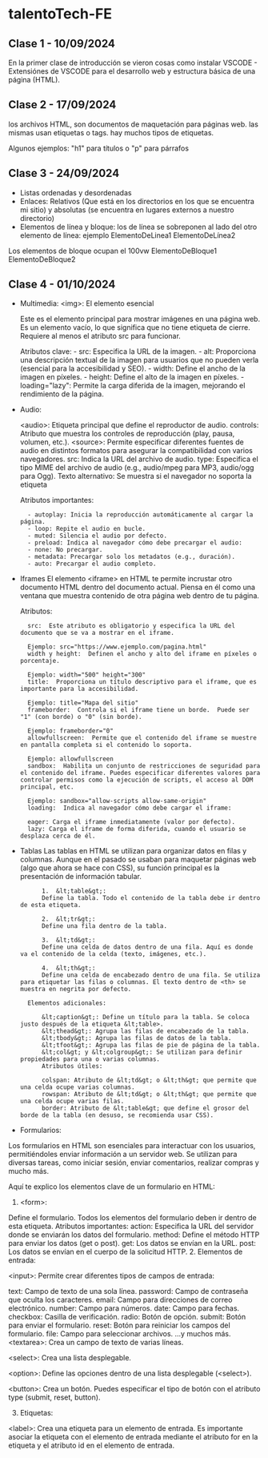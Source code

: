 # talentoTech-FE

## Clase 1 - 10/09/2024

En la primer clase de introducción se vieron cosas como instalar VSCODE - Extensiónes de VSCODE para el desarrollo web y estructura básica de una página (HTML).

## Clase 2 - 17/09/2024

los archivos HTML, son documentos de maquetación para páginas web. las mismas usan etiquetas o tags. hay muchos tipos de etiquetas.

Algunos ejemplos: "h1" para títulos o "p" para párrafos

## Clase 3 - 24/09/2024
- Listas ordenadas y desordenadas
- Enlaces: Relativos (Que está en los directorios en los que se encuentra mi sitio) y absolutas (se encuentra en lugares externos a nuestro directorio)
- Elementos de línea y bloque: los de línea se sobreponen al lado del otro elemento de línea: ejemplo
ElementoDeLinea1 ElementoDeLínea2

Los elementos de bloque ocupan el 100vw
ElementoDeBloque1 <br>
ElementoDeBloque2

## Clase 4 - 01/10/2024
- Multimedia: 
    &lt;img&gt;: El elemento esencial

    Este es el elemento principal para mostrar imágenes en una página web.  Es un elemento vacío, lo que significa que no tiene etiqueta de cierre. Requiere al menos el atributo src para funcionar.

    Atributos clave:
        - src: Especifica la URL de la imagen.
        - alt: Proporciona una descripción textual de la imagen para usuarios que no pueden verla (esencial para la accesibilidad y SEO).
        - width: Define el ancho de la imagen en píxeles.
        - height: Define el alto de la imagen en píxeles.
        - loading="lazy": Permite la carga diferida de la imagen, mejorando el rendimiento de la página.
- Audio:

    &lt;audio&gt;: Etiqueta principal que define el reproductor de audio.
    controls: Atributo que muestra los controles de reproducción (play, pausa, volumen, etc.).
    &lt;source&gt;: Permite especificar diferentes fuentes de audio en distintos formatos para asegurar la compatibilidad con varios navegadores.
    src: Indica la URL del archivo de audio.
    type: Especifica el tipo MIME del archivo de audio (e.g., audio/mpeg para MP3, audio/ogg para Ogg).
    Texto alternativo: Se muestra si el navegador no soporta la etiqueta <audio>.
 
    Atributos importantes:

        - autoplay: Inicia la reproducción automáticamente al cargar la página.
        - loop: Repite el audio en bucle.
        - muted: Silencia el audio por defecto.
        - preload: Indica al navegador cómo debe precargar el audio:
        - none: No precargar.
        - metadata: Precargar solo los metadatos (e.g., duración).
        - auto: Precargar el audio completo.

- Iframes
    El elemento &lt;iframe&gt; en HTML te permite incrustar otro documento HTML dentro del documento actual. Piensa en él como una ventana que muestra contenido de otra página web dentro de tu página.

    Atributos:

        src:  Este atributo es obligatorio y especifica la URL del documento que se va a mostrar en el iframe.

        Ejemplo: src="https://www.ejemplo.com/pagina.html"
        width y height:  Definen el ancho y alto del iframe en píxeles o porcentaje.

        Ejemplo: width="500" height="300"
        title:  Proporciona un título descriptivo para el iframe, que es importante para la accesibilidad.

        Ejemplo: title="Mapa del sitio"
        frameborder:  Controla si el iframe tiene un borde.  Puede ser "1" (con borde) o "0" (sin borde).

        Ejemplo: frameborder="0"
        allowfullscreen:  Permite que el contenido del iframe se muestre en pantalla completa si el contenido lo soporta.

        Ejemplo: allowfullscreen
        sandbox:  Habilita un conjunto de restricciones de seguridad para el contenido del iframe. Puedes especificar diferentes valores para controlar permisos como la ejecución de scripts, el acceso al DOM principal, etc.

        Ejemplo: sandbox="allow-scripts allow-same-origin"
        loading:  Indica al navegador cómo debe cargar el iframe:

        eager: Carga el iframe inmediatamente (valor por defecto).
        lazy: Carga el iframe de forma diferida, cuando el usuario se desplaza cerca de él.

- Tablas
        Las tablas en HTML se utilizan para organizar datos en filas y columnas. Aunque en el pasado se usaban para maquetar páginas web (algo que ahora se hace con CSS), su función principal es la presentación de información tabular.

            1.  &lt;table&gt;:
            Define la tabla. Todo el contenido de la tabla debe ir dentro de esta etiqueta.

            2.  &lt;tr&gt;:
            Define una fila dentro de la tabla.

            3.  &lt;td&gt;:
            Define una celda de datos dentro de una fila. Aquí es donde va el contenido de la celda (texto, imágenes, etc.).

            4.  &lt;th&gt;:
            Define una celda de encabezado dentro de una fila. Se utiliza para etiquetar las filas o columnas. El texto dentro de <th> se muestra en negrita por defecto.

        Elementos adicionales:

            &lt;caption&gt;: Define un título para la tabla. Se coloca justo después de la etiqueta &lt;table>.
            &lt;thead&gt;: Agrupa las filas de encabezado de la tabla.
            &lt;tbody&gt;: Agrupa las filas de datos de la tabla.
            &lt;tfoot&gt;: Agrupa las filas de pie de página de la tabla.
            &lt;col&gt; y &lt;colgroup&gt;: Se utilizan para definir propiedades para una o varias columnas.
            Atributos útiles:

            colspan: Atributo de &lt;td&gt; o &lt;th&gt; que permite que una celda ocupe varias columnas.
            rowspan: Atributo de &lt;td&gt; o &lt;th&gt; que permite que una celda ocupe varias filas.
            border: Atributo de &lt;table&gt; que define el grosor del borde de la tabla (en desuso, se recomienda usar CSS).

- Formularios:

Los formularios en HTML son esenciales para interactuar con los usuarios, permitiéndoles enviar información a un servidor web. Se utilizan para diversas tareas, como iniciar sesión, enviar comentarios, realizar compras y mucho más.

Aquí te explico los elementos clave de un formulario en HTML:

1. &lt;form&gt;:

Define el formulario. Todos los elementos del formulario deben ir dentro de esta etiqueta.
Atributos importantes:
action: Especifica la URL del servidor donde se enviarán los datos del formulario.
method: Define el método HTTP para enviar los datos (get o post).
get: Los datos se envían en la URL.
post: Los datos se envían en el cuerpo de la solicitud HTTP.
2. Elementos de entrada:

&lt;input&gt;:  Permite crear diferentes tipos de campos de entrada:

text: Campo de texto de una sola línea.
password: Campo de contraseña que oculta los caracteres.
email: Campo para direcciones de correo electrónico.
number: Campo para números.
date: Campo para fechas.
checkbox: Casilla de verificación.
radio: Botón de opción.
submit: Botón para enviar el formulario.
reset: Botón para reiniciar los campos del formulario.
file: Campo para seleccionar archivos.
...y muchos más.
&lt;textarea&gt;:  Crea un campo de texto de varias líneas.

&lt;select&gt;:  Crea una lista desplegable.

&lt;option&gt;:  Define las opciones dentro de una lista desplegable (&lt;select&gt;).

&lt;button&gt;:  Crea un botón. Puedes especificar el tipo de botón con el atributo type (submit, reset, button).

3. Etiquetas:

&lt;label&gt;: Crea una etiqueta para un elemento de entrada. Es importante asociar la etiqueta con el elemento de entrada mediante el atributo for en la etiqueta y el atributo id en el elemento de entrada.